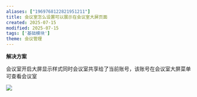 ```yaml
---
aliases: ["1969768122821951211"]
title: 会议室怎么设置可以展示在会议室大屏页面
created: 2025-07-15
modified: 2025-07-15
tags: ['基础模块']
theme: 会议管理
---
```


**解决方案**

会议室开启大屏显示样式同时会议室共享给了当前账号，该账号在会议室大屏菜单可查看会议室

![](https://myhelpdoc.oss-cn-heyuan.aliyuncs.com/mdimages/09b6e64fb09c76a0196f4aeef0b950c8.jpg)